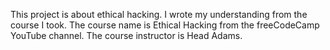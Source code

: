 This project is about ethical hacking. I wrote my understanding from the course I took. The course name is Ethical Hacking from the freeCodeCamp YouTube channel. The course instructor is Head Adams.
